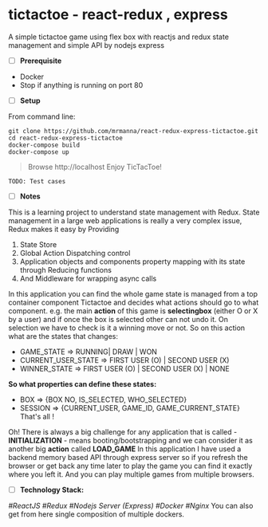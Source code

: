 
# tictactoe - react-redux , express
A simple tictactoe game using flex box with reactjs and redux state management and simple API by nodejs express

 - [ ]  **Prerequisite**
 - Docker 
 - Stop if anything is running on port 80
 
 - [ ] **Setup**

From command line:

    git clone https://github.com/mrmanna/react-redux-express-tictactoe.git
    cd react-redux-express-tictactoe
    docker-compose build
    docker-compose up   


> Browse http://localhost 
> Enjoy TicTacToe!


    TODO: Test cases

 - [ ] **Notes**

This is a learning project to understand state management with Redux. State management in a large web applications is really a very complex issue, Redux makes it easy by Providing 
1. State Store
2. Global Action Dispatching control
3. Application objects and components property mapping with its state through Reducing functions
4. And Middleware for wrapping async calls

In this application you can find the whole game state is managed from a top container component Tictactoe and decides what actions should go to what component. e.g. the main **action** of this game is **selectingbox** (either O or X by a user) and if once the box is selected other can not undo it. On selection we have to check is it a winning move or not.  So on this action what are the states that changes:

 -  GAME_STATE => RUNNING| DRAW | WON
 -  CURRENT_USER_STATE  =>  FIRST USER (O) | SECOND USER (X)
 -  WINNER_STATE => FIRST USER (O) | SECOND USER (X) | NONE
 
**So what properties can define these states:**

 - BOX => {BOX NO, IS_SELECTED, WHO_SELECTED}
 - SESSION => {CURRENT_USER, GAME_ID, GAME_CURRENT_STATE}
That's all !

Oh! There is always a big challenge for any application that is called - **INITIALIZATION** - means booting/bootstrapping  and we can consider it as another big **action** called **LOAD_GAME** In this application I have used a backend memory based API through express server so if you refresh the browser or get back any time later to play the game you can find it exactly where you left it. And you can play multiple games from multiple browsers.

 - [ ] **Technology Stack:**
 
*#ReactJS
#Redux
#Nodejs Server (Express)
#Docker
#Nginx*
You can also get from here single composition of multiple dockers.

